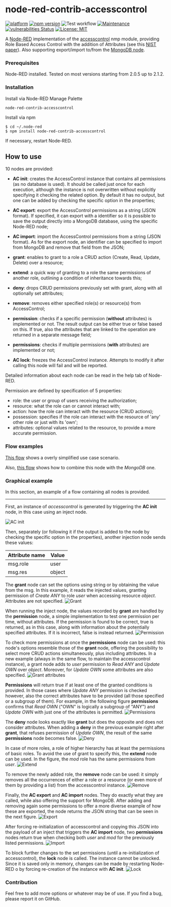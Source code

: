 # node-red-contrib-accesscontrol
[![platform](https://img.shields.io/badge/platform-Node--RED-red)](https://nodered.org)
[![npm version](https://badge.fury.io/js/node-red-contrib-accesscontrol.svg)](https://badge.fury.io/js/node-red-contrib-accesscontrol)
![Test workflow](https://github.com/edogimo/node-red-contrib-accesscontrol/actions/workflows/github-actions-general.yml/badge.svg)
[![Maintenance](https://img.shields.io/badge/Maintained%3F-yes-green.svg)](https://github.com/EdoGimo/node-red-contrib-accesscontrol/graphs/commit-activity)
[![vulnerabilities Status](https://snyk.io/test/github/edogimo/node-red-contrib-accesscontrol/badge.svg)](https://snyk.io/test/github/edogimo/node-red-contrib-accesscontrol)
[![License: MIT](https://img.shields.io/badge/License-MIT-yellow.svg)](https://opensource.org/licenses/MIT)

A [Node-RED](https://nodered.org/) implementation of the [accesscontrol](https://www.npmjs.com/package/accesscontrol) nmp module, providing Role Based Access Control with the addition of Attributes (see this [NIST paper](https://csrc.nist.gov/publications/detail/journal-article/2010/adding-attributes-to-role-based-access-control)). 
Also supporting export/import to/from the [MongoDB node](https://flows.nodered.org/node/node-red-node-mongodb).


### Prerequisites

Node-RED installed. Tested on most versions starting from 2.0.5 up to 2.1.2.


### Installation
 
Install via Node-RED Manage Palette

```
node-red-contrib-accesscontrol
```

Install via npm

```shell
$ cd ~/.node-red
$ npm install node-red-contrib-accesscontrol
```

If necessary, restart Node-RED.


## How to use
10 nodes are provided:
- **AC init**: creates the AccessControl instance that contains all permissions (as no database is used). It should be called just once for each execution, although the instance is not overwritten without explicitly specifying it checking the related option. By default it has no output, but one can be added by checking the specific option in the properties;

- **AC export**: export the AccessControl permissions as a string (JSON format). If specified, it can export with a identifier so it is possible to save the output directly into a MongoDB database, using the specific Node-RED node;

- **AC import**: import the AccessControl permissions from a string (JSON format). As for the export node, an identifier can be specified to import from MongoDB and remove that field from the JSON;

- **grant**: enables to grant to a role a CRUD action (Create, Read, Update, Delete) over a resource;

- **extend**: a quick way of granting to a role the same permissions of another role, outlining a condition of inheritance towards this;

- **deny**: drops CRUD permissions previously set with grant, along with all optionally set attributes;

- **remove**: removes either specified role(s) or resource(s) from AccessControl;

- **permission**: checks if a specific permission (**without** attributes) is implemented or not. The result output can be either true or false based on this. If true, also the attributes that are linked to the operation are returned in a separate message field;

- **permissions**: checks if multiple permissions (**with** attributes) are implemented or not;

- **AC lock**: freezes the AccessControl instance. Attempts to modify it after calling this node will fail and will be reported.

Detailed information about each node can be read in the help tab of Node-RED.

Permission are defined by specification of 5 properties:
- role: the user or group of users receiving the authorization;
- resource: what the role can or cannot interact with;
- action: how the role can interact with the resource (CRUD actions);
- possession: specifies if the role can interact with the resource of 'any' other role or just with its 'own';
- attributes: optional values related to the resource, to provide a more accurate permission.



### Flow examples
[This flow](https://flows.nodered.org/flow/735d285b1e5fbf3f5c9f2495812c4292) shows a overly simplified use case scenario.

Also, [this flow](https://flows.nodered.org/flow/d9df53b07308813a6cb28511180351ed) shows how to combine this node with the *MongoDB* one.

### Graphical example
In this section, an example of a flow containing all nodes is provided.
<hr>

First, an instance of *accesscontrol* is generated by triggering the **AC init** node, in this case using an inject node.

![AC init](figures/init.png)

Then, separately (or following it if the output is added to the node by checking the specific option in the properties), another injection node sends these values:

| Attribute name   | Value       |
| -----------      | ----------- |
| msg.role         | user        |
| msg.res          | object      |

The **grant** node can set the options using string or by obtaining the value from the msg.
In this example, it reads the injected values, granting permission of *Create ANY* to role *user* when accessing resource *object*. Attributes are not specified.
![Grant](figures/grant.png)

When running the inject node, the values recorded by **grant** are handled by the **permission** node, a simple implementation to test one permission per time, without attributes. If the permission is found to be correct, true is returned, as in this case, along with information about the potentially specified attributes. If it is incorrect, false is instead returned.
![Permission](figures/permission.png)

To check more permissions at once the **permissions** node can be used: this node's options resemble those of the **grant** node, offering the possibility to select more CRUD actions simultaneously, plus including attributes. In a new example (always in the same flow, to maintain the accesscontrol instance), a grant node adds to *user* permission to *Read ANY* and *Update OWN* over *object*. Moreover, for *Update OWN* some attributes are also specified.
![Grant attributes](figures/grant_with_attr.png)

**Permissions** will return true if at least one of the granted conditions is provided. In those cases where *Update ANY* permission is checked however, also the correct attributes have to be provided (all those specified or a subgroup of them). For example, in the following figure **permissions** confirms that *Read OWN* ("OWN" is logically a subgroup of "ANY") and *Update OWN* with just one of the attributes is permitted.
![Permissions](figures/permissions.png)

The **deny** node looks exactly like **grant** but does the opposite and does not consider attributes. When adding a **deny** in the previous example right after **grant**, that refuses permission of *Update OWN*, the result of the same **permissions** node becomes false.
![Deny](figures/deny.png)

In case of more roles, a role of higher hierarchy has at least the permissions of basic roles. To avoid the use of grant to specify this, the **extend** node can be used. In the figure, the *mod* role has the same permissions from *user*.
![Extend](figures/extend.png)

To remove the newly added role, the **remove** node can be used: it simply removes all the occurrences of either a role or a resource (or even more of them by providing a list) from the accesscontrol instance.
![Remove](figures/remove.png)

Finally, the **AC export** and **AC import** nodes. They do exactly what they are called, while also offering the support for MongoDB. After adding and removing again some permissions to offer a more diverse example of how these are exported, the node returns the JSON string that can be seen in the next figure.
![Export](figures/export.png)

After forcing re-initialization of accesscontrol and copying this JSON into the payload of an inject that triggers the **AC import** node, two **permissions** nodes return true when checking both *user* and *mod* for the previously listed permissions.
![Import](figures/import.png)

To block further changes to the set permissions (until a re-initialization of accesscontrol), the **lock** node is called. The instance cannot be unlocked. Since it is saved only in memory, changes can be made by restarting Node-RED o by forcing re-creation of the instance with **AC init**.
![Lock](figures/lock.png)



### Contribution

Feel free to add more options or whatever may be of use. If you find a bug, please report it on GitHub.
